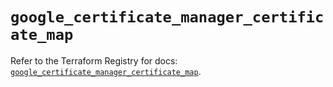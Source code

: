# `google_certificate_manager_certificate_map`

Refer to the Terraform Registry for docs: [`google_certificate_manager_certificate_map`](https://registry.terraform.io/providers/hashicorp/google-beta/6.11.0/docs/resources/google_certificate_manager_certificate_map).
